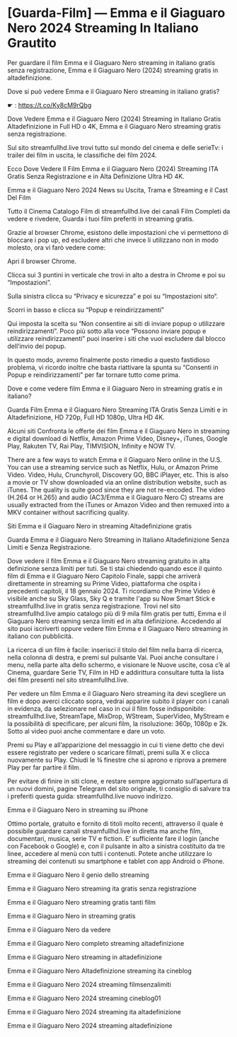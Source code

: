 # [Guarda-Film] — Emma e il Giaguaro Nero 2024 Streaming In Italiano Grautito

Per guardare il film Emma e il Giaguaro Nero streaming in italiano gratis senza registrazione, Emma e il Giaguaro Nero (2024) streaming gratis in altadefinizione.

Dove si può vedere Emma e il Giaguaro Nero streaming in italiano gratis?

☛ : https://t.co/Ky8cM9rQbg

Dove Vedere Emma e il Giaguaro Nero (2024) Streaming in Italiano Gratis Altadefinizione in Full HD o 4K, Emma e il Giaguaro Nero streaming gratis senza registrazione.

Sul sito streamfullhd.live trovi tutto sul mondo del cinema e delle serieTv: i trailer dei film in uscita, le classifiche dei film 2024.

Ecco Dove Vedere Il Film Emma e il Giaguaro Nero (2024) Streaming ITA Gratis Senza Registrazione e in Alta Definizione Ultra HD 4K.

Emma e il Giaguaro Nero 2024 News su Uscita, Trama e Streaming e il Cast Del Film

Tutto il Cinema Catalogo Film di streamfullhd.live dei canali Film Completi da vedere e rivedere, Guarda i tuoi film preferiti in streaming gratis.

Grazie al browser Chrome, esistono delle impostazioni che vi permettono di bloccare i pop up, ed escludere altri che invece li utilizzano non in modo molesto, ora vi farò vedere come:

Apri il browser Chrome.

Clicca sui 3 puntini in verticale che trovi in alto a destra in Chrome e poi su “Impostazioni”.

Sulla sinistra clicca su “Privacy e sicurezza” e poi su “Impostazioni sito“.

Scorri in basso e clicca su “Popup e reindirizzamenti”

Qui imposta la scelta su “Non consentire ai siti di inviare popup o utilizzare reindirizzamenti”. Poco più sotto alla voce “Possono inviare popup e utilizzare reindirizzamenti” puoi inserire i siti che vuoi escludere dal blocco dell’invio dei popup.

In questo modo, avremo finalmente posto rimedio a questo fastidioso problema, vi ricordo inoltre che basta riattivare la spunta su “Consenti in Popup e reindirizzamenti” per far tornare tutto come prima.

Dove e come vedere film Emma e il Giaguaro Nero in streaming gratis e in italiano?

Guarda Film Emma e il Giaguaro Nero Streaming ITA Gratis Senza Limiti e in Altadefinizione, HD 720p, Full HD 1080p, Ultra HD 4K.

Alcuni siti Confronta le offerte dei film Emma e il Giaguaro Nero in streaming e digital download di Netflix, Amazon Prime Video, Disney+, iTunes, Google Play, Rakuten TV, Rai Play, TIMVISION, Infinity e NOW TV.

There are a few ways to watch Emma e il Giaguaro Nero online in the U.S. You can use a streaming service such as Netflix, Hulu, or Amazon Prime Video. Video, Hulu, Crunchyroll, Discovery GO, BBC iPlayer, etc. This is also a movie or TV show downloaded via an online distribution website, such as iTunes. The quality is quite good since they are not re-encoded. The video (H.264 or H.265) and audio (AC3/Emma e il Giaguaro Nero C) streams are usually extracted from the iTunes or Amazon Video and then remuxed into a MKV container without sacrificing quality.

Siti Emma e il Giaguaro Nero in streaming Altadefinizione gratis

Guarda Emma e il Giaguaro Nero Streaming in Italiano Altadefinizione Senza Limiti e Senza Registrazione.

Dove vedere il film Emma e il Giaguaro Nero streaming gratuito in alta definizione senza limiti per tuti. Se ti stai chiedendo quando esce il quinto film di Emma e il Giaguaro Nero Capitolo Finale, sappi che arriverà direttamente in streaming su Prime Video, piattaforma che ospita i precedenti capitoli, il 18 gennaio 2024. Ti ricordiamo che Prime Video è visibile anche su Sky Glass, Sky Q e tramite l'app su Now Smart Stick e streamfullhd.live in gratis senza registrazione.
Trovi nel sito streamfullhd.live ampio catalogo più di 9 mila film gratis per tutti, Emma e il Giaguaro Nero streaming senza limiti ed in alta definizione. Accedendo al sito puoi iscriverti oppure vedere film Emma e il Giaguaro Nero streaming in italiano con pubblicità.

La ricerca di un film è facile: inserisci il titolo del film nella barra di ricerca, nella colonna di destra, e premi sul pulsante Vai. Puoi anche consultare i menu, nella parte alta dello schermo, e visionare le Nuove uscite, cosa c’è al Cinema, guardare Serie TV, Film in HD e addirittura consultare tutta la lista dei film presenti nel sito streamfullhd.live.

Per vedere un film Emma e il Giaguaro Nero streaming ita devi scegliere un film e dopo averci cliccato sopra, vedrai apparire subito il player con i canali in evidenza, da selezionare nel caso in cui il film fosse indisponibile: streamfullhd.live, StreamTape, MixDrop, WStream, SuperVideo, MyStream e la possibilità di specificare, per alcuni film, la risoluzione: 360p, 1080p e 2k. Sotto al video puoi anche commentare e dare un voto.

Premi su Play e all’apparizione del messaggio in cui ti viene detto che devi essere registrato per vedere o scaricare filmati, premi sulla X e clicca nuovamente su Play. Chiudi le ¾ finestre che si aprono e riprova a premere Play per far partire il film.

Per evitare di finire in siti clone, e restare sempre aggiornato sull’apertura di un nuovi domini, pagine Telegram del sito originale, ti consiglio di salvare tra i preferiti questa guida: streamfullhd.live nuovo indirizzo.

Emma e il Giaguaro Nero in streaming su iPhone

Ottimo portale, gratuito e fornito di titoli molto recenti, attraverso il quale è possibile guardare canali streamfullhd.live in diretta ma anche film, documentari, musica, serie TV e fiction. E’ sufficiente fare il login (anche con Facebook o Google) e, con il pulsante in alto a sinistra costituito da tre linee, accedere al menù con tutti i contenuti. Potete anche utilizzare lo streaming dei contenuti su smartphone e tablet con app Android o iPhone.

Emma e il Giaguaro Nero il genio dello streaming

Emma e il Giaguaro Nero streaming ita gratis senza registrazione

Emma e il Giaguaro Nero streaming gratis tanti film

Emma e il Giaguaro Nero in streaming gratis

Emma e il Giaguaro Nero da vedere

Emma e il Giaguaro Nero completo streaming altadefinizione

Emma e il Giaguaro Nero streaming in altadefinizione

Emma e il Giaguaro Nero Altadefinizione streaming ita cineblog

Emma e il Giaguaro Nero 2024 streaming filmsenzalimiti

Emma e il Giaguaro Nero 2024 streaming cineblog01

Emma e il Giaguaro Nero 2024 streaming ita altadefinizione

Emma e il Giaguaro Nero 2024 streaming altadefinizione
